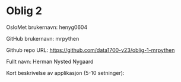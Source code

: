 Oblig 2
=======
OsloMet brukernavn: henyg0604

GitHub brukernavn: mrpythen

Github repo URL: https://github.com/data1700-v23/oblig-1-mrpythen

Fullt navn: Herman Nysted Nygaard

Kort beskrivelse av applikasjon (5-10 setninger):
